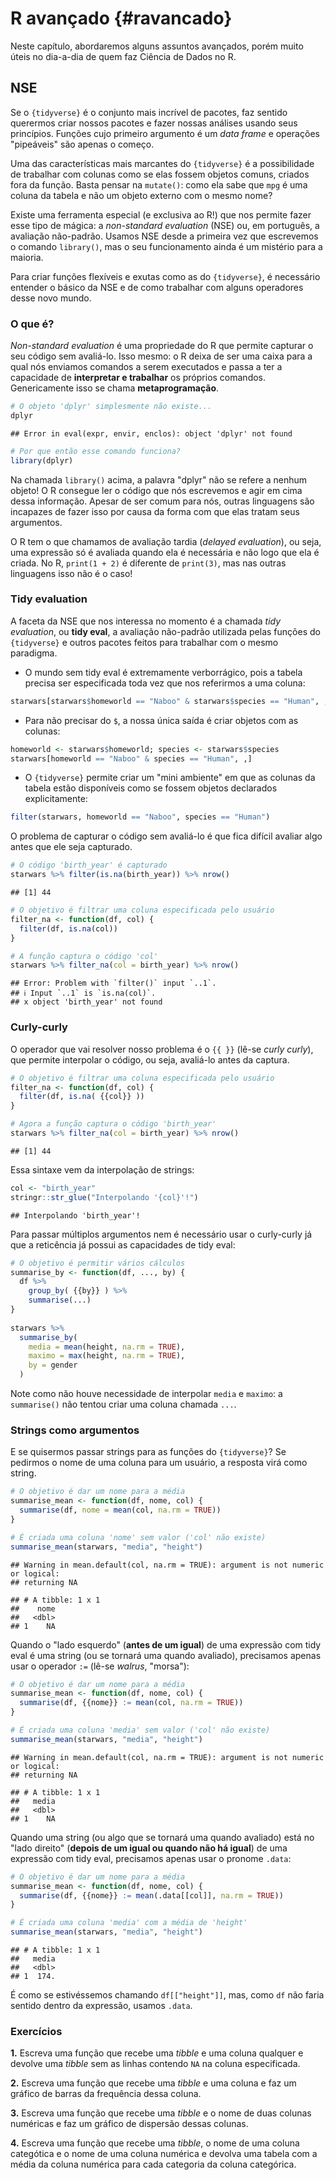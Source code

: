 # R avançado {#ravancado}

Neste capítulo, abordaremos alguns assuntos avançados, porém muito úteis no dia-a-dia de quem faz Ciência de Dados no R. 




## NSE

Se o `{tidyverse}` é o conjunto mais incrível de pacotes, faz sentido querermos criar nossos pacotes e fazer nossas análises usando seus princípios. Funções cujo primeiro argumento é um _data frame_ e operações "pipeáveis" são apenas o começo.

Uma das características mais marcantes do `{tidyverse}` é a possibilidade de trabalhar com colunas como se elas fossem objetos comuns, criados fora da função. Basta pensar na `mutate()`: como ela sabe que `mpg` é uma coluna da tabela e não um objeto externo com o mesmo nome?

Existe uma ferramenta especial (e exclusiva ao R!) que nos permite fazer esse tipo de mágica: a _non-standard evaluation_ (NSE) ou, em português, a avaliação não-padrão. Usamos NSE desde a primeira vez que escrevemos o comando `library()`, mas o seu funcionamento ainda é um mistério para a maioria.

Para criar funções flexíveis e exutas como as do `{tidyverse}`, é necessário entender o básico da NSE e de como trabalhar com alguns operadores desse novo mundo.

### O que é?

_Non-standard evaluation_ é uma propriedade do R que permite capturar o seu código sem avaliá-lo. Isso mesmo: o R deixa de ser uma caixa para a qual nós enviamos comandos a serem executados e passa a ter a capacidade de **interpretar e trabalhar** os próprios comandos. Genericamente isso se chama **metaprogramação**.


```r
# O objeto 'dplyr' simplesmente não existe...
dplyr
```

```
## Error in eval(expr, envir, enclos): object 'dplyr' not found
```

```r
# Por que então esse comando funciona?
library(dplyr)
```

Na chamada `library()` acima, a palavra "dplyr" não se refere a nenhum objeto! O R consegue ler o código que nós escrevemos e agir em cima dessa informação. Apesar de ser comum para nós, outras linguagens são incapazes de fazer isso por causa da forma com que elas tratam seus argumentos.

O R tem o que chamamos de avaliação tardia (_delayed evaluation_), ou seja, uma expressão só é avaliada quando ela é necessária e não logo que ela é criada. No R, `print(1 + 2)` é diferente de `print(3)`, mas nas outras linguagens isso não é o caso!

### Tidy evaluation

A faceta da NSE que nos interessa no momento é a chamada _tidy evaluation_, ou **tidy eval**, a avaliação não-padrão utilizada pelas funções do `{tidyverse}` e outros pacotes feitos para trabalhar com o mesmo paradigma.

- O mundo sem tidy eval é extremamente verborrágico, pois a tabela precisa ser especificada toda vez que nos referirmos a uma coluna:


```r
starwars[starwars$homeworld == "Naboo" & starwars$species == "Human", ,]
```

- Para não precisar do `$`, a nossa única saída é criar objetos com as colunas:


```r
homeworld <- starwars$homeworld; species <- starwars$species
starwars[homeworld == "Naboo" & species == "Human", ,]
```

- O `{tidyverse}` permite criar um "mini ambiente" em que as colunas da tabela estão disponíveis como se fossem objetos declarados explicitamente:


```r
filter(starwars, homeworld == "Naboo", species == "Human")
```

O problema de capturar o código sem avaliá-lo é que fica difícil avaliar algo antes que ele seja capturado.


```r
# O código 'birth_year' é capturado
starwars %>% filter(is.na(birth_year)) %>% nrow()
```

```
## [1] 44
```

```r
# O objetivo é filtrar uma coluna especificada pelo usuário
filter_na <- function(df, col) {
  filter(df, is.na(col))
}

# A função captura o código 'col'
starwars %>% filter_na(col = birth_year) %>% nrow()
```

```
## Error: Problem with `filter()` input `..1`.
## ℹ Input `..1` is `is.na(col)`.
## x object 'birth_year' not found
```

### Curly-curly

O operador que vai resolver nosso problema é o `{{ }}` (lê-se _curly curly_), que permite interpolar o código, ou seja, avaliá-lo antes da captura.


```r
# O objetivo é filtrar uma coluna especificada pelo usuário
filter_na <- function(df, col) {
  filter(df, is.na( {{col}} ))
}

# Agora a função captura o código 'birth_year'
starwars %>% filter_na(col = birth_year) %>% nrow()
```

```
## [1] 44
```

Essa sintaxe vem da interpolação de strings:


```r
col <- "birth_year"
stringr::str_glue("Interpolando '{col}'!")
```

```
## Interpolando 'birth_year'!
```


Para passar múltiplos argumentos nem é necessário usar o curly-curly já que a reticência já possui as capacidades de tidy eval:


```r
# O objetivo é permitir vários cálculos
summarise_by <- function(df, ..., by) {
  df %>%
    group_by( {{by}} ) %>%
    summarise(...)
}
  
starwars %>%
  summarise_by(
    media = mean(height, na.rm = TRUE),
    maximo = max(height, na.rm = TRUE),
    by = gender
  )
```


Note como não houve necessidade de interpolar `media` e `maximo`: a
`summarise()` não tentou criar uma coluna chamada `...`.

### Strings como argumentos

E se quisermos passar strings para as funções do `{tidyverse}`? Se pedirmos o nome de uma coluna para um usuário, a resposta virá como string.


```r
# O objetivo é dar um nome para a média
summarise_mean <- function(df, nome, col) {
  summarise(df, nome = mean(col, na.rm = TRUE))
}

# É criada uma coluna 'nome' sem valor ('col' não existe)
summarise_mean(starwars, "media", "height")
```

```
## Warning in mean.default(col, na.rm = TRUE): argument is not numeric or logical:
## returning NA
```

```
## # A tibble: 1 x 1
##    nome
##   <dbl>
## 1    NA
```

Quando o "lado esquerdo" (**antes de um igual**) de uma expressão com tidy eval é uma string (ou se tornará uma quando avaliado), precisamos apenas usar o operador `:=` (lê-se _walrus_, "morsa"):


```r
# O objetivo é dar um nome para a média
summarise_mean <- function(df, nome, col) {
  summarise(df, {{nome}} := mean(col, na.rm = TRUE))
}

# É criada uma coluna 'media' sem valor ('col' não existe)
summarise_mean(starwars, "media", "height")
```

```
## Warning in mean.default(col, na.rm = TRUE): argument is not numeric or logical:
## returning NA
```

```
## # A tibble: 1 x 1
##   media
##   <dbl>
## 1    NA
```

Quando uma string (ou algo que se tornará uma quando avaliado) está no "lado direito" (**depois de um igual ou quando não há igual**) de uma expressão com tidy eval, precisamos apenas usar o pronome `.data`:


```r
# O objetivo é dar um nome para a média
summarise_mean <- function(df, nome, col) {
  summarise(df, {{nome}} := mean(.data[[col]], na.rm = TRUE))
}

# É criada uma coluna 'media' com a média de 'height'
summarise_mean(starwars, "media", "height")
```

```
## # A tibble: 1 x 1
##   media
##   <dbl>
## 1  174.
```

É como se estivéssemos chamando `df[["height"]]`, mas, como `df` não faria sentido dentro da expressão, usamos `.data`.

### Exercícios

**1.** Escreva uma função que recebe uma *tibble* e uma coluna qualquer
e devolve uma *tibble* sem as linhas contendo `NA` na coluna especificada.

**2.** Escreva uma função que recebe uma *tibble* e uma coluna e faz um gráfico de barras da frequência dessa coluna.

**3.** Escreva uma função que recebe uma *tibble* e o nome de duas colunas numéricas e faz um gráfico de dispersão dessas colunas.

**4.** Escreva uma função que recebe uma *tibble*, o nome de uma coluna categótica e o nome de uma coluna numérica e devolva uma tabela com a média da coluna numérica para cada categoria da coluna categórica.

